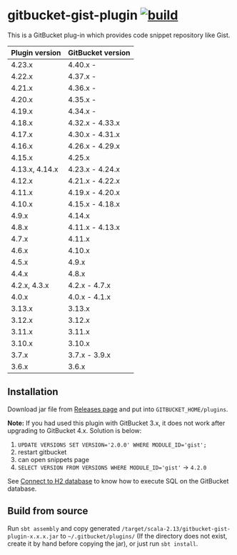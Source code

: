 # gitbucket-gist-plugin [![build](https://github.com/gitbucket/gitbucket-gist-plugin/workflows/build/badge.svg?branch=master)](https://github.com/gitbucket/gitbucket-gist-plugin/actions?query=workflow%3Abuild+branch%3Amaster)

This is a GitBucket plug-in which provides code snippet repository like Gist.

| Plugin version | GitBucket version |
|:---------------|:------------------|
| 4.23.x         | 4.40.x -          |
| 4.22.x         | 4.37.x -          |
| 4.21.x         | 4.36.x -          |
| 4.20.x         | 4.35.x -          |
| 4.19.x         | 4.34.x -          |
| 4.18.x         | 4.32.x - 4.33.x   |
| 4.17.x         | 4.30.x - 4.31.x   |
| 4.16.x         | 4.26.x - 4.29.x   |
| 4.15.x         | 4.25.x            |
| 4.13.x, 4.14.x | 4.23.x - 4.24.x   |
| 4.12.x         | 4.21.x - 4.22.x   |
| 4.11.x         | 4.19.x - 4.20.x   |
| 4.10.x         | 4.15.x - 4.18.x   |
| 4.9.x          | 4.14.x            |
| 4.8.x          | 4.11.x - 4.13.x   |
| 4.7.x          | 4.11.x            |
| 4.6.x          | 4.10.x            |
| 4.5.x          | 4.9.x             |
| 4.4.x          | 4.8.x             |
| 4.2.x, 4.3.x   | 4.2.x - 4.7.x     |
| 4.0.x          | 4.0.x - 4.1.x     |
| 3.13.x         | 3.13.x            |
| 3.12.x         | 3.12.x            |
| 3.11.x         | 3.11.x            |
| 3.10.x         | 3.10.x            |
| 3.7.x          | 3.7.x - 3.9.x     |
| 3.6.x          | 3.6.x             |

## Installation

Download jar file from [Releases page](https://github.com/gitbucket/gitbucket-gist-plugin/releases) and put into `GITBUCKET_HOME/plugins`.

**Note:** If you had used this plugin with GitBucket 3.x, it does not work after upgrading to GitBucket 4.x. Solution is below:

1. `UPDATE VERSIONS SET VERSION='2.0.0' WHERE MODULE_ID='gist';`
2. restart gitbucket
3. can open snippets page
4. `SELECT VERSION FROM VERSIONS WHERE MODULE_ID='gist'` -> `4.2.0`

See [Connect to H2 database](https://github.com/gitbucket/gitbucket/wiki/Connect-to-H2-database) to know how to execute SQL on the GitBucket database.

## Build from source

Run `sbt assembly` and copy generated `/target/scala-2.13/gitbucket-gist-plugin-x.x.x.jar` to `~/.gitbucket/plugins/` (If the directory does not exist, create it by hand before copying the jar), or just run `sbt install`.
